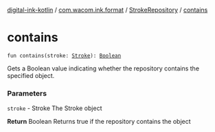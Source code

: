 [digital-ink-kotlin](../../index.md) / [com.wacom.ink.format](../index.md) / [StrokeRepository](index.md) / [contains](./contains.md)

# contains

`fun contains(stroke: `[`Stroke`](../../com.wacom.ink.format.tree.data/-stroke/index.md)`): `[`Boolean`](https://kotlinlang.org/api/latest/jvm/stdlib/kotlin/-boolean/index.html)

Gets a Boolean value indicating whether the repository contains the specified object.

### Parameters

`stroke` - Stroke The Stroke object

**Return**
Boolean Returns true if the repository contains the object

